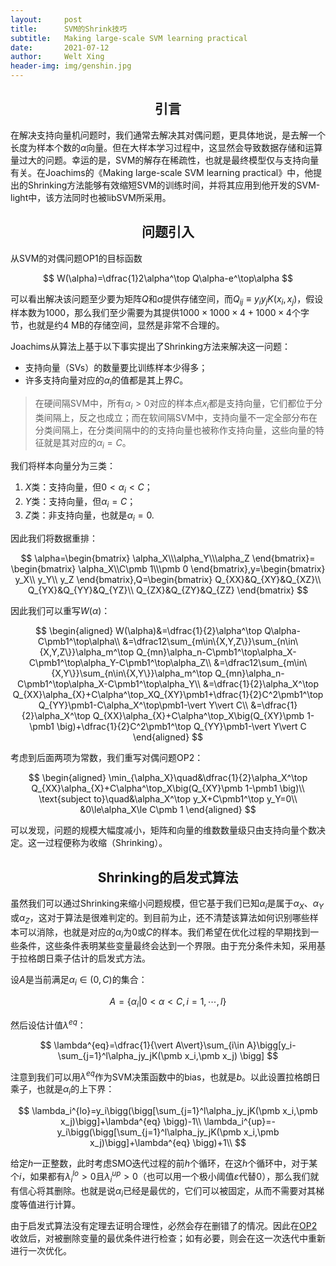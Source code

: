 ```yaml
---
layout:     post
title:      SVM的Shrink技巧
subtitle:   Making large-scale SVM learning practical
date:       2021-07-12
author:     Welt Xing
header-img: img/genshin.jpg
---
```


## <center>引言

 在解决支持向量机问题时，我们通常去解决其对偶问题，更具体地说，是去解一个长度为样本个数的$\alpha$向量。但在大样本学习过程中，这显然会导致数据存储和运算量过大的问题。幸运的是，SVM的解存在稀疏性，也就是最终模型仅与支持向量有关。在Joachims的《Making large-scale SVM learning practical》中，他提出的Shrinking方法能够有效缩短SVM的训练时间，并将其应用到他开发的SVM-light中，该方法同时也被libSVM所采用。

## <center>问题引入

从SVM的对偶问题OP1的目标函数

$$
W(\alpha)=\dfrac{1}2\alpha^\top Q\alpha-e^\top\alpha
$$

可以看出解决该问题至少要为矩阵$Q$和$\alpha$提供存储空间，而$Q_{ij}\equiv y_iy_jK(x_i,x_j)$，假设样本数为1000，那么我们至少需要为其提供$1000\times1000\times4+1000\times4$个字节，也就是约4 MB的存储空间，显然是非常不合理的。

Joachims从算法上基于以下事实提出了Shrinking方法来解决这一问题：

- 支持向量（SVs）的数量要比训练样本少得多；
- 许多支持向量对应的$\alpha_i$的值都是其上界$C$。

> 在硬间隔SVM中，所有$\alpha_i\gt0$对应的样本点$x_i$都是支持向量，它们都位于分类间隔上，反之也成立；而在软间隔SVM中，支持向量不一定全部分布在分类间隔上，在分类间隔中的的支持向量也被称作支持向量，这些向量的特征就是其对应的$\alpha_i=C$。

我们将样本向量分为三类：

1. $X$类：支持向量，但$0\lt\alpha_i\lt C$；
2. $Y$类：支持向量，但$\alpha_i=C$；
3. $Z$类：非支持向量，也就是$\alpha_i=0$.

因此我们将数据重排：

$$
\alpha=\begin{bmatrix}
\alpha_X\\\alpha_Y\\\alpha_Z
\end{bmatrix}=
\begin{bmatrix}
\alpha_X\\C\pmb 1\\\pmb 0
\end{bmatrix},y=\begin{bmatrix}
y_X\\
y_Y\\
y_Z
\end{bmatrix},Q=\begin{bmatrix}
Q_{XX}&Q_{XY}&Q_{XZ}\\
Q_{YX}&Q_{YY}&Q_{YZ}\\
Q_{ZX}&Q_{ZY}&Q_{ZZ}
\end{bmatrix}
$$

因此我们可以重写$W(\alpha)$：

$$
\begin{aligned}
W(\alpha)&=\dfrac{1}{2}\alpha^\top Q\alpha-C\pmb1^\top\alpha\\
&=\dfrac12\sum_{m\in\{X,Y,Z\}}\sum_{n\in\{X,Y,Z\}}\alpha_m^\top Q_{mn}\alpha_n-C\pmb1^\top\alpha_X-C\pmb1^\top\alpha_Y-C\pmb1^\top\alpha_Z\\
&=\dfrac12\sum_{m\in\{X,Y\}}\sum_{n\in\{X,Y\}}\alpha_m^\top Q_{mn}\alpha_n-C\pmb1^\top\alpha_X-C\pmb1^\top\alpha_Y\\
&=\dfrac{1}{2}\alpha_X^\top Q_{XX}\alpha_{X}+C\alpha^\top_XQ_{XY}\pmb1+\dfrac{1}{2}C^2\pmb1^\top Q_{YY}\pmb1-C\alpha_X^\top\pmb1-\vert Y\vert C\\
&=\dfrac{1}{2}\alpha_X^\top Q_{XX}\alpha_{X}+C\alpha^\top_X\big(Q_{XY}\pmb 1-\pmb1 \big)+\dfrac{1}{2}C^2\pmb1^\top Q_{YY}\pmb1-\vert Y\vert C
\end{aligned}
$$

考虑到后面两项为常数，我们重写对偶问题<span id="OP2">OP2</span>：

$$
\begin{aligned}
\min_{\alpha_X}\quad&\dfrac{1}{2}\alpha_X^\top Q_{XX}\alpha_{X}+C\alpha^\top_X\big(Q_{XY}\pmb 1-\pmb1 \big)\\
\text{subject to}\quad&\alpha_X^\top y_X+C\pmb1^\top y_Y=0\\
&0\le\alpha_X\le C\pmb 1
\end{aligned}
$$

可以发现，问题的规模大幅度减小，矩阵和向量的维数数量级只由支持向量个数决定。这一过程便称为收缩（Shrinking）。

## <center>Shrinking的启发式算法

虽然我们可以通过Shrinking来缩小问题规模，但它基于我们已知$\alpha_i$是属于$\alpha_X$、$\alpha_Y$或$\alpha_Z$，这对于算法是很难判定的。到目前为止，还不清楚该算法如何识别哪些样本可以消除，也就是对应的$\alpha_i$为$0$或$C$的样本。我们希望在优化过程的早期找到一些条件，这些条件表明某些变量最终会达到一个界限。由于充分条件未知，采用基于拉格朗日乘子估计的启发式方法。

设$A$是当前满足$\alpha_i\in(0,C)$的集合：

$$
A=\{\alpha_i\vert0\lt\alpha\lt C,i=1,\cdots,l\}
$$

然后设估计值$\lambda^{eq}$：

$$
\lambda^{eq}=\dfrac{1}{\vert A\vert}\sum_{i\in A}\bigg[y_i-\sum_{j=1}^l\alpha_jy_jK(\pmb x_i,\pmb x_j) \bigg]
$$

注意到我们可以用$\lambda^{eq}$作为SVM决策函数中的bias，也就是$b$。以此设置拉格朗日乘子，也就是$\alpha_i$的上下界：

$$
\lambda_i^{lo}=y_i\bigg(\bigg[\sum_{j=1}^l\alpha_jy_jK(\pmb x_i,\pmb x_j)\bigg]+\lambda^{eq} \bigg)-1\\
\lambda_i^{up}=-y_i\bigg(\bigg[\sum_{j=1}^l\alpha_jy_jK(\pmb x_i,\pmb x_j)\bigg]+\lambda^{eq} \bigg)+1\\
$$

给定$h$一正整数，此时考虑SMO迭代过程的前$h$个循环，在这$h$个循环中，对于某个$i$，如果都有$\lambda_i^{lo}>0$且$\lambda_i^{up}>0$（也可以用一个极小阈值$\varepsilon$代替0），那么我们就有信心将其删除。也就是说$\alpha_i$已经是最优的，它们可以被固定，从而不需要对其梯度等值进行计算。

由于启发式算法没有定理去证明合理性，必然会存在删错了的情况。因此在[OP2](#OP2)收敛后，对被删除变量的最优条件进行检查；如有必要，则会在这一次迭代中重新进行一次优化。

